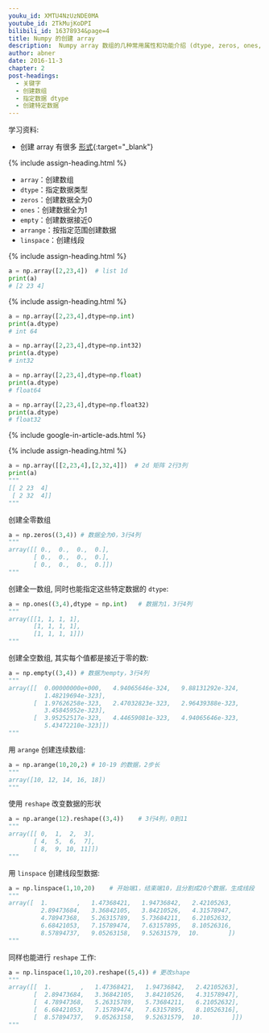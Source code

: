 ```yaml
---
youku_id: XMTU4NzUzNDE0MA
youtube_id: 2TkMujKoDPI
bilibili_id: 16378934&page=4
title: Numpy 的创建 array
description:  Numpy array 数组的几种常用属性和功能介绍 (dtype, zeros, ones, empty, arrange, linspace)
author: abner
date: 2016-11-3
chapter: 2
post-headings:
  - 关键字
  - 创建数组
  - 指定数据 dtype
  - 创建特定数据
---
```



学习资料:
  * 创建 array 有很多 [形式](https://docs.scipy.org/doc/numpy-dev/user/quickstart.html){:target="_blank"}

{% include assign-heading.html %}

- `array`：创建数组
- `dtype`：指定数据类型
- `zeros`：创建数据全为0
- `ones`：创建数据全为1
- `empty`：创建数据接近0
- `arrange`：按指定范围创建数据
- `linspace`：创建线段

{% include assign-heading.html %}

```python
a = np.array([2,23,4])  # list 1d
print(a)
# [2 23 4]
```

{% include assign-heading.html %}

```python
a = np.array([2,23,4],dtype=np.int)
print(a.dtype)
# int 64
```

```python
a = np.array([2,23,4],dtype=np.int32)
print(a.dtype)
# int32
```

```python
a = np.array([2,23,4],dtype=np.float)
print(a.dtype)
# float64
```

```python
a = np.array([2,23,4],dtype=np.float32)
print(a.dtype)
# float32
```

{% include google-in-article-ads.html %}

{% include assign-heading.html %}

```python
a = np.array([[2,23,4],[2,32,4]])  # 2d 矩阵 2行3列
print(a)
"""
[[ 2 23  4]
 [ 2 32  4]]
"""
```

创建全零数组

```python
a = np.zeros((3,4)) # 数据全为0，3行4列
"""
array([[ 0.,  0.,  0.,  0.],
       [ 0.,  0.,  0.,  0.],
       [ 0.,  0.,  0.,  0.]])
"""
```

创建全一数组, 同时也能指定这些特定数据的 `dtype`:

```python
a = np.ones((3,4),dtype = np.int)   # 数据为1，3行4列
"""
array([[1, 1, 1, 1],
       [1, 1, 1, 1],
       [1, 1, 1, 1]])
"""
```

创建全空数组, 其实每个值都是接近于零的数:

```python
a = np.empty((3,4)) # 数据为empty，3行4列
"""
array([[  0.00000000e+000,   4.94065646e-324,   9.88131292e-324,
          1.48219694e-323],
       [  1.97626258e-323,   2.47032823e-323,   2.96439388e-323,
          3.45845952e-323],
       [  3.95252517e-323,   4.44659081e-323,   4.94065646e-323,
          5.43472210e-323]])
"""
```

用 `arange` 创建连续数组:

```python
a = np.arange(10,20,2) # 10-19 的数据，2步长
"""
array([10, 12, 14, 16, 18])
"""
```

使用 `reshape` 改变数据的形状

```python
a = np.arange(12).reshape((3,4))    # 3行4列，0到11
"""
array([[ 0,  1,  2,  3],
       [ 4,  5,  6,  7],
       [ 8,  9, 10, 11]])
"""
```

用 `linspace` 创建线段型数据:

```python
a = np.linspace(1,10,20)    # 开始端1，结束端10，且分割成20个数据，生成线段
"""
array([  1.        ,   1.47368421,   1.94736842,   2.42105263,
         2.89473684,   3.36842105,   3.84210526,   4.31578947,
         4.78947368,   5.26315789,   5.73684211,   6.21052632,
         6.68421053,   7.15789474,   7.63157895,   8.10526316,
         8.57894737,   9.05263158,   9.52631579,  10.        ])
"""
```

同样也能进行 `reshape` 工作:

```python
a = np.linspace(1,10,20).reshape((5,4)) # 更改shape
"""
array([[  1.        ,   1.47368421,   1.94736842,   2.42105263],
       [  2.89473684,   3.36842105,   3.84210526,   4.31578947],
       [  4.78947368,   5.26315789,   5.73684211,   6.21052632],
       [  6.68421053,   7.15789474,   7.63157895,   8.10526316],
       [  8.57894737,   9.05263158,   9.52631579,  10.        ]])
"""
```










